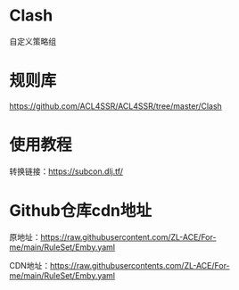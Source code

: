 # Clash
自定义策略组

# 规则库
https://github.com/ACL4SSR/ACL4SSR/tree/master/Clash

# 使用教程
转换链接：https://subcon.dlj.tf/

# Github仓库cdn地址
原地址：https://raw.githubusercontent.com/ZL-ACE/For-me/main/RuleSet/Emby.yaml

CDN地址：https://raw.githubusercontents.com/ZL-ACE/For-me/main/RuleSet/Emby.yaml

